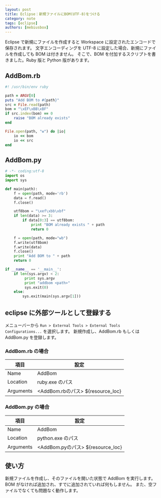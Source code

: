 ```yaml
---
layout: post
title: Eclipse：新規ファイルにBOM(UTF-8)をつける
category: note
tags: [eclipse]
authors: [mebiusbox]
---
```


Eclipse で新規にファイルを作成すると Workspace に設定されたエンコードで保存されます。
文字エンコーディングを UTF-8 に設定した場合、新規にファイルを作成しても BOM は付きません。
そこで、BOM を付加するスクリプトを書きました。Ruby 版と Python 版があります。

## AddBom.rb

```ruby
#! /usr/bin/env ruby

path = ARGV[0]
puts "Add BOM to #{path}"
src = File.read(path)
bom = "\xEF\xBB\xBF"
if src.index(bom) == 0
	raise "BOM already exists"
end

File.open(path, "w") do |io|
	io << bom
	io << src
end
```

## AddBom.py

```python
# -*- coding:utf-8
import os
import sys

def main(path):
    f = open(path, mode='rb')
    data = f.read()
    f.close()

    utf8bom = "\xef\xbb\xbf"
    if len(data) >= 3:
        if data[0:3] == utf8bom:
            print "BOM already exists " + path
            return 0

    f = open(path, mode="wb")
    f.write(utf8bom)
    f.write(data)
    f.close()
    print "Add BOM to " + path
    return 0

if __name__ == '__main__':
    if len(sys.argv) < 2:
         print sys.argv
         print "addbom <path>"
         sys.exit(0)
    else:
        sys.exit(main(sys.argv[1]))
```

## eclipse に外部ツールとして登録する

メニューバーから `Run > External Tools > External Tools Configurations...` を選択します。
新規作成し、AddBom.rb もしくは AddBom.py を登録します。

### AddBom.rb の場合

 項目 | 設定
---|---
Name | AddBom
Location | ruby.exe のパス
Arguments | \<AddBom.rbのパス\> ${resource_loc}

### AddBom.py の場合

 項目 | 設定
---|---
Name | AddBom
Location | python.exe のパス
Arguments | \<AddBom.pyのパス\> ${resource_loc}

## 使い方

新規ファイルを作成し、そのファイルを開いた状態で AddBom を実行します。
BOM がなければ追加され、すでに追加されていれば何もしません。
また、空ファイルでなくても問題なく動作します。
